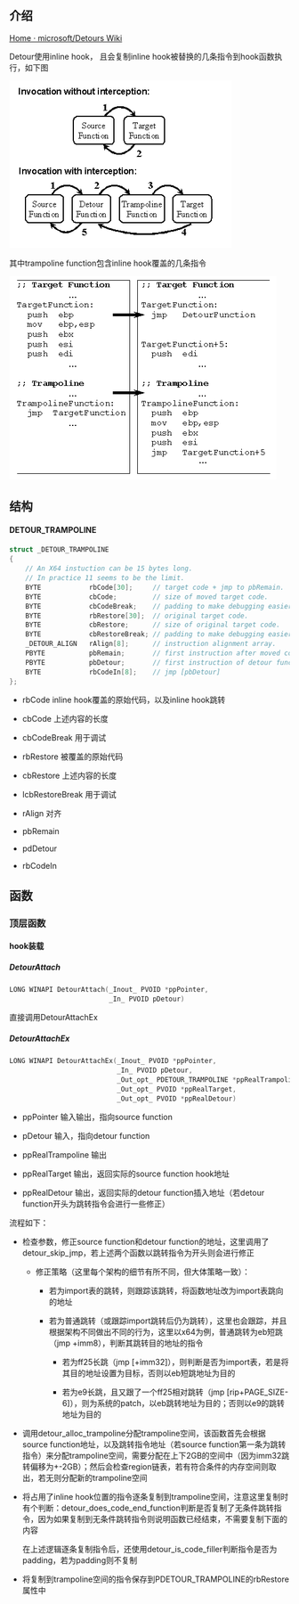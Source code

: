 ## 介绍

[Home · microsoft/Detours Wiki](https://github.com/microsoft/Detours/wiki)

Detour使用inline hook， 且会复制inline hook被替换的几条指令到hook函数执行，如下图

![](pic/1.png)

其中trampoline function包含inline hook覆盖的几条指令

![](pic/2.png)

## 结构

#### DETOUR_TRAMPOLINE

```cpp
struct _DETOUR_TRAMPOLINE
{
    // An X64 instuction can be 15 bytes long.
    // In practice 11 seems to be the limit.
    BYTE            rbCode[30];     // target code + jmp to pbRemain.
    BYTE            cbCode;         // size of moved target code.
    BYTE            cbCodeBreak;    // padding to make debugging easier.
    BYTE            rbRestore[30];  // original target code.
    BYTE            cbRestore;      // size of original target code.
    BYTE            cbRestoreBreak; // padding to make debugging easier.
    _DETOUR_ALIGN   rAlign[8];      // instruction alignment array.
    PBYTE           pbRemain;       // first instruction after moved code. [free list]
    PBYTE           pbDetour;       // first instruction of detour function.
    BYTE            rbCodeIn[8];    // jmp [pbDetour]
};
```

* rbCode  inline hook覆盖的原始代码，以及inline hook跳转

* cbCode  上述内容的长度

* cbCodeBreak  用于调试

* rbRestore  被覆盖的原始代码

* cbRestore  上述内容的长度

* lcbRestoreBreak  用于调试

* rAlign  对齐

* pbRemain

* pdDetour

* rbCodeIn

## 函数

### 顶层函数

#### hook装载

##### DetourAttach

```cpp
LONG WINAPI DetourAttach(_Inout_ PVOID *ppPointer,
                         _In_ PVOID pDetour)
```

直接调用DetourAttachEx

##### DetourAttachEx

```cpp
LONG WINAPI DetourAttachEx(_Inout_ PVOID *ppPointer,
                           _In_ PVOID pDetour,
                           _Out_opt_ PDETOUR_TRAMPOLINE *ppRealTrampoline,
                           _Out_opt_ PVOID *ppRealTarget,
                           _Out_opt_ PVOID *ppRealDetour)
```

* ppPointer  输入输出，指向source function

* pDetour  输入，指向detour function

* ppRealTrampoline  输出

* ppRealTarget  输出，返回实际的source function hook地址

* ppRealDetour  输出，返回实际的detour function插入地址（若detour function开头为跳转指令会进行一些修正）

流程如下：

* 检查参数，修正source function和detour function的地址，这里调用了detour_skip_jmp，若上述两个函数以跳转指令为开头则会进行修正
  
  * 修正策略（这里每个架构的细节有所不同，但大体策略一致）：
    
    * 若为import表的跳转，则跟踪该跳转，将函数地址改为import表跳向的地址
    
    * 若为普通跳转（或跟踪import跳转后仍为跳转），这里也会跟踪，并且根据架构不同做出不同的行为，这里以x64为例，普通跳转为eb短跳（jmp +imm8），判断其跳转目的地址的指令
      
      * 若为ff25长跳（jmp [+imm32]），则判断是否为import表，若是将其目的地址设置为目标，否则以eb短跳地址为目的
      
      * 若为e9长跳，且又跟了一个ff25相对跳转（jmp [rip+PAGE_SIZE-6]），则为系统的patch，以eb跳转地址为目的；否则以e9的跳转地址为目的

* 调用detour_alloc_trampoline分配trampoline空间，该函数首先会根据source function地址，以及跳转指令地址（若source function第一条为跳转指令）来分配trampoline空间，需要分配在上下2GB的空间中（因为imm32跳转偏移为+-2GB）；然后会检查region链表，若有符合条件的内存空间则取出，若无则分配新的trampoline空间

* 将占用了inline hook位置的指令逐条复制到trampoline空间，注意这里复制时有个判断：detour_does_code_end_function判断是否复制了无条件跳转指令，因为如果复制到无条件跳转指令则说明函数已经结束，不需要复制下面的内容
  
  在上述逻辑逐条复制指令后，还使用detour_is_code_filler判断指令是否为padding，若为padding则不复制

* 将复制到trampoline空间的指令保存到PDETOUR_TRAMPOLINE的rbRestore属性中
